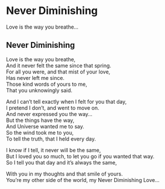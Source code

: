 # Never Diminishing

Love is the way you breathe…

## Never Diminishing <a id="fca9"></a>

Love is the way you breathe,  
And it never felt the same since that spring.  
For all you were, and that mist of your love,  
Has never left me since.  
Those kind words of yours to me,  
That you unknowingly said.

And I can’t tell exactly when I felt for you that day,  
I pretend I don’t, and went to move on.  
And never expressed you the way…  
But the things have the way,  
And Universe wanted me to say.  
So the wind took me to you,  
To tell the truth, that I held every day.

I know if I tell, it never will be the same,  
But I loved you so much, to let you go if you wanted that way.  
So I tell you that day and it’s always the same,

With you in my thoughts and that smile of yours.  
You’re my other side of the world, my Never Diminishing Love…

